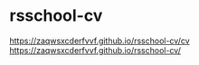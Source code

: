 # rsschool-cv
https://zaqwsxcderfvvf.github.io/rsschool-cv/cv
https://zaqwsxcderfvvf.github.io/rsschool-cv/